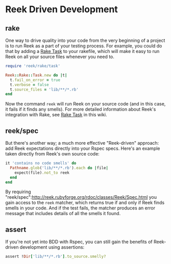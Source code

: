# Reek Driven Development

## rake

One way to drive quality into your code from the very beginning of a project is to run Reek as a part of your testing process. For example, you could do that by adding a [Rake Task](Rake-Task.md) to your rakefile, which will make it easy to run Reek on all your source files whenever you need to.

```Ruby
require 'reek/rake/task'

Reek::Rake::Task.new do |t|
  t.fail_on_error = true
  t.verbose = false
  t.source_files = 'lib/**/*.rb'
end
```

Now the command `reek` will run Reek on your source code (and in this case, it fails if it finds any smells). For more detailed information about Reek's integration with Rake, see [Rake Task](Rake-Task.md) in this wiki.

## reek/spec

But there's another way; a much more effective "Reek-driven" approach: add Reek expectations directly into your Rspec specs. Here's an example taken directly from Reek's own source code:

```Ruby
it 'contains no code smells' do
  Pathname.glob('lib/**/*.rb').each do |file|
    expect(file).not_to reek
  end
end
```

By requiring "reek/spec":http://reek.rubyforge.org/rdoc/classes/Reek/Spec.html you gain access to the `reek` matcher, which returns true if and only if Reek finds smells in your code. And if the test fails, the matcher produces an error message that includes details of all the smells it found.

## assert

If you're not yet into BDD with Rspec, you can still gain the benefits of Reek-driven development using assertions:

```Ruby
assert !Dir['lib/**/*.rb'].to_source.smelly?
```
